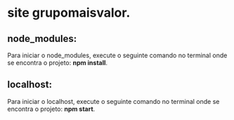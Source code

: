 # site grupomaisvalor.

## node_modules:
Para iniciar o node_modules, execute o seguinte comando no terminal onde se encontra o projeto: **npm install**.

## localhost:
Para iniciar o localhost, execute o seguinte comando no terminal onde se encontra o projeto: **npm start**.

